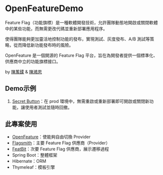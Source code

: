 # OpenFeatureDemo

Feature Flag（功能旗標）是一種軟體開發技術，允許團隊動態地開啟或關閉軟體中的某些功能，而無需更改代碼並重新部署應用程序。

使得團隊能夠更加靈活地控制功能的發布，實現測試、灰度發布、A/B 測試等策略，從而降低新功能發布時的風險。

OpenFeature 是一個開源的 Feature Flag 平台，旨在為開發者提供一個標準化、供應商中立的功能旗標接口。

by [陳萭鍒](https://github.com/110306041) & [陳澔恩](https://github.com/hank1224)

## Demo示例

1. [Secret Button](http://localhost:8080/secret-Button)：在 prod 環境中，無需重啟或重新部署即可開啟或關閉新功能，讓使用者測試並隨時回撤。


## 此專案使用
- [OpenFeature](https://openfeature.dev/)：使能夠自由切換 Provider
- [Flagsmith](https://flagsmith.com)：主要 Feature Flag 供應商（Provider）
- [FeatBit](https://featbit.co)：次要 Feature Flag 供應商，展示遷移過程
- Spring Boot：整體框架
- Hibernate：ORM
- Thymeleaf：模板引擎